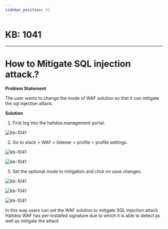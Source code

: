 ```yaml
---
sidebar_position: 41
---
```


# KB: 1041
-----------

# How to Mitigate SQL injection attack.?

**Problem Statement**

The user wants to change the mode of WAF solution so that it can mitigate the sql injection attack.

**Solution**

1. First log into the haltdos management portal.

![kb-1041](/tutorials/d1.png)

2. Go to stack > WAF > listener > profile > profile settings.

![kb-1041](/tutorials/x1.png)

![kb-1041](/tutorials/x2.png)

3. Set the optional mode to mitigation and click on save changes.

![kb-1041](/tutorials/x3.png)

![kb-1041](/tutorials/x4.png)

![kb-1041](/tutorials/x5.png)

In this way users can set the WAF solution to mitigate SQL injection attack. Haltdos WAF has per-installed signature due to which it is able to detect as well as mitigate the attack


